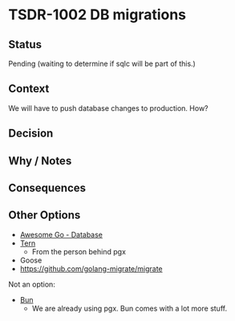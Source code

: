 # TSDR-1002 DB migrations  

## Status

Pending (waiting to determine if sqlc will be part of this.)

## Context

We will have to push database changes to production. How?

## Decision



## Why / Notes



## Consequences



## Other Options

- [Awesome Go - Database](https://github.com/avelino/awesome-go?tab=readme-ov-file#database)
- [Tern](https://github.com/jackc/tern)
  - From the person behind pgx
- Goose
- https://github.com/golang-migrate/migrate

Not an option:
- [Bun](https://bun.uptrace.dev/guide/)
  - We are already using pgx. Bun comes with a lot more stuff.
